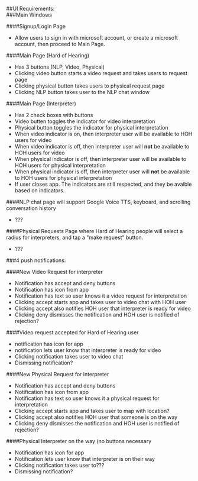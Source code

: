 ##UI Requirements:  
###Main Windows

####Signup/Login Page
* Allow users to sign in with microsoft account, or create a microsoft account, then proceed to Main Page.

####Main Page (Hard of Hearing)
* Has 3 buttons (NLP, Video, Physical)
* Clicking video button starts a video request and takes users to request page
* Clicking physical button takes users to physical request page
* Clicking NLP button takes user to the NLP chat window

####Main Page (Interpreter)
* Has 2 check boxes with buttons
* Video butten toggles the indicator for video interpretation
* Physical button toggles the indicator for physical interpretation
* When video indicator is on, then interpreter user will be available to HOH users for video
* When video indicator is off, then interpreter user will **not** be available to HOH users for video
* When physical indicator is off, then interpreter user will be available to HOH users for physical interpretation
* When physical indicator is off, then interpreter user will **not** be available to HOH users for physical interpretation
* If user closes app. The indicators are still respected, and they be avaible based on indicators.

####NLP chat page will support Google Voice TTS, keyboard, and scrolling conversation history
* ???

####Physical Requests Page where Hard of Hearing people will select a radius for interpreters, and tap a "make request" button.
* ???

###4 push notifications:

####New Video Request for interpreter
* Notification has accept and deny buttons
* Notification has icon from app
* Notification has text so user knows it a video request for interpretation
* Clicking accept starts app and takes user to video chat with HOH user
* Clicking accept also notifies HOH user that interpreter is ready for video 
* Clicking deny dismisses the notification and HOH user is notified of rejection?

####Video request accepted for Hard of Hearing user  
* notification has icon for app
* notification lets user know that interpreter is ready for video
* Clicking notification takes user to video chat
* Dismissing notification?
 
####New Physical Request for interpreter
* Notification has accept and deny buttons
* Notification has icon from app
* Notification has text so user knows it a physical request for interpretation
* Clicking accept starts app and takes user to map with location?
* Clicking accept also notifies HOH user that someone is on the way
* Clicking deny dismisses the notification and HOH user is notified of rejection?

####Physical Interpreter on the way (no buttons necessary
* Notification has icon for app
* Notification lets user know that interpreter is on their way
* Clicking notification takes user to???
* Dismissing notification?
